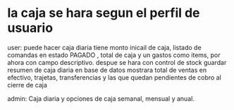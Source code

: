 # la caja se hara segun el perfil de usuario
user:
    puede hacer caja diaria
    tiene monto inicail de caja, listado de comandas en estado PAGADO , total de caja y un gastos como items, por ahora con campo descriptivo. despue se hara con control de stock
    guardar resumen de caja diaria en base de datos
    mostrara total de ventas en efectivo, trajetas, transferencias y las que quedan pendientes de cobro al cierre de caja
    

admin: Caja diaria y opciones de caja semanal, mensual y anual.

